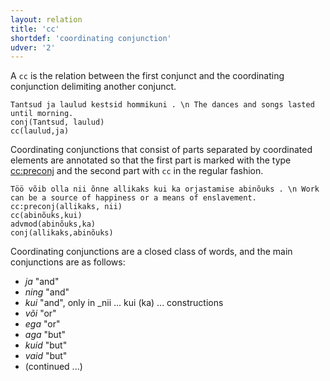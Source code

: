 ```yaml
---
layout: relation
title: 'cc'
shortdef: 'coordinating conjunction'
udver: '2'
---
```


A `cc` is the relation between the first conjunct and the coordinating conjunction delimiting another conjunct.

~~~ sdparse 
Tantsud ja laulud kestsid hommikuni . \n The dances and songs lasted until morning.
conj(Tantsud, laulud)
cc(laulud,ja)
~~~

Coordinating conjunctions that consist of parts separated by coordinated elements are annotated so that the first part is marked with
the type [cc:preconj]() and the second part with `cc` in the regular fashion.

~~~ sdparse 
Töö võib olla nii õnne allikaks kui ka orjastamise abinõuks . \n Work can be a source of happiness or a means of enslavement.
cc:preconj(allikaks, nii)
cc(abinõuks,kui)
advmod(abinõuks,ka)
conj(allikaks,abinõuks)
~~~

Coordinating conjunctions are a closed class of words, and the main conjunctions are as follows:
* _ja_ "and"
* _ning_ "and"
* _kui_ "and", only in _nii ... kui (ka) ... constructions
* _või_ "or"
* _ega_ "or"
* _aga_ "but"
* _kuid_ "but"
* _vaid_ "but"
* (continued ...)

<!-- Interlanguage links updated Po 6. listopadu 2023, 21:42:33 CET -->
